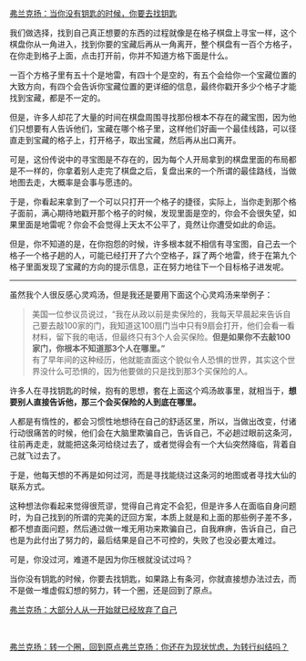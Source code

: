 <p></p><a data-draft-node="block" data-draft-type="link-card" href="https://zhuanlan.zhihu.com/p/55334996" data-image="https://pic1.zhimg.com/v2-0f10426c7ad5d35d5b12c2347f65e8b0_180x120.jpg" data-image-width="1280" data-image-height="720" class="internal">弗兰克扬：当你没有钥匙的时候，你要去找钥匙</a><p>我们做选择，找到自己真正想要的东西的过程就像是在格子棋盘上寻宝一样，这个棋盘你从一角进入，找到你要的宝藏后再从一角离开，整个棋盘有一百个方格子，在你走到格子上面，点击打开前，你并不知道方格下面是什么。</p><p>一百个方格子里有五十个是地雷，有四十个是空的，有五个会给你一个宝藏位置的大致方向，有四个会告诉你宝藏位置的更详细的信息，最终你戳开多少个格子才能找到宝藏，都是不一定的。</p><p>但是，许多人却花了大量的时间在棋盘周围寻找那份根本不存在的藏宝图，因为他们只想要有人告诉他们，宝藏在哪个格子里，这样他们好画一个最佳线路，可以径直走到宝藏的格子上，打开格子，取出宝藏，然后再从出口离开。</p><p>可是，这份传说中的寻宝图是不存在的，因为每个人开局拿到的棋盘里面的布局都是不一样的，你拿着别人走完了棋盘之后，复盘出来的一个所谓的最佳路线，当做地图去走，大概率是会事与愿违的。</p><p>于是，你看起来拿到了一个可以只打开一个格子的捷径，实际上，当你走到那个格子面前，满心期待地戳开那个格子的时候，发现里面是空的，你会不会很失望，如果里面是地雷呢？你会不会觉得上天太不公平了，竟然让你遭受如此的命运。</p><p>但是，你不知道的是，在你抱怨的时候，许多根本就不相信有寻宝图，自己去一个格子一个格子趟的人，可能已经打开了六个空格子，踩了两个地雷，终于在第九个格子里面发现了宝藏的方向的提示信息，正在努力地往下一个目标格子进发呢。</p><hr/><p>虽然我个人很反感心灵鸡汤，但是我还是要用下面这个心灵鸡汤来举例子：</p><blockquote>美国一位参议员说过，“我在从政以前是卖保险的，我每天早晨起来告诉自己要去敲100家的门，我知道这100扇门当中只有9扇会打开，他们会看一看材料，留下我的电话，但最终只有3个人会买保险。<b>但是如果你不去敲100家门，你根本不知道那3个人在哪里。”</b><br/>有了早年间的这种经历，他就能直面这个貌似令人恐惧的世界，其实这个世界没什么可恐惧的，因为他要做的只是找到那3个买保险的人。</blockquote><p>许多人在寻找钥匙的时候，抱有的思想，套在上面这个鸡汤故事里，就相当于，<b>想要别人直接告诉他，那三个会买保险的人到底在哪里。</b></p><p>人都是有惰性的，都会习惯性地想待在自己的舒适区里，所以，当做出改变，付诸行动很痛苦的时候，他们会在大脑里欺骗自己，告诉自己，不必趟过眼前这条河，往前再走走，就能把这条河给绕过去了，或者觉得会有一个大仙突然降临，背着自己就飞过去了。</p><p>于是，他每天想的不再是如何过河，而是寻找能绕过这条河的地图或者寻找大仙的联系方式。</p><p>这种想法你看起来觉得很荒谬，觉得自己肯定不会犯，但是许多人在面临自身问题时，为自己找到的所谓的完美的迂回方案，本质上就是和上面的那些例子差不多，都不想直面问题，然后通过做一堆无用功来欺骗自己，自我麻痹，告诉自己，自己也是为此付出了努力的，最后结果是自己不可控的，失败了也没必要太难过。</p><p>可是，你没过河，难道不是因为你压根就没试过吗？</p><p>当你没有钥匙的时候，你要去找钥匙，如果路上有条河，你就直接想办法过去，而不是做一堆虚假幻想的努力，转一个圈，还是回到了原点。</p><a data-draft-node="block" data-draft-type="link-card" href="https://zhuanlan.zhihu.com/p/51115257" data-image="https://pic4.zhimg.com/v2-8fba03aada1a78711a7d6943b5750eaf_r.jpg" data-image-width="848" data-image-height="200" class="internal">弗兰克扬：大部分人从一开始就已经放弃了自己</a><p class="ztext-empty-paragraph"><br/></p><a data-draft-node="block" data-draft-type="link-card" href="https://zhuanlan.zhihu.com/p/52687968" data-image="https://pic4.zhimg.com/v2-b88d7ef74208be1e22630c4b19df341f_180x120.jpg" data-image-width="600" data-image-height="334" class="internal">弗兰克扬：转一个圈，回到原点</a><a data-draft-node="block" data-draft-type="link-card" href="https://zhuanlan.zhihu.com/p/41355130" data-image="https://pic2.zhimg.com/v2-ac45162b11604cd1d6f6e8c4dd182bc5_180x120.jpg" data-image-width="793" data-image-height="383" class="internal">弗兰克扬：你还在为现状忧虑，为转行纠结吗？</a><p></p>